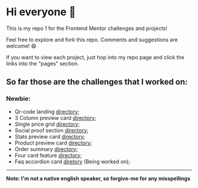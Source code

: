 # Hi everyone :wave:

This is my repo 1 for the Frontend Mentor challenges and projects!

Feel free to explore and fork this repo. Comments and suggestions are welcome! :smile:

If you want to view each project, just hop into my repo page and click the links into the "pages" section.

## So far those are the challenges that I worked on:

### Newbie:

- Qr-code landing [directory](./qr-code-component-main/);
- 3 Column preview card [directory](./3-column-preview-card-component-main/);
- Single price grid [directory](./single-price-grid-component-master/);
- Social proof section [directory](./social-proof-section-master/);
- Stats preview card [directory](./stats-preview-card-component-main/);
- Product preview card [directory](./product-preview-card-component-main/);
- Order summary [directory](./order-summary-component-main/);
- Four card feature [directory](./four-card-feature-section-master/);
- Faq accordion card [diretory](./faq-accordion-card-main/) (Being worked on);

---

**Note: I'm not a native english speaker, so forgive-me for any misspellings**

